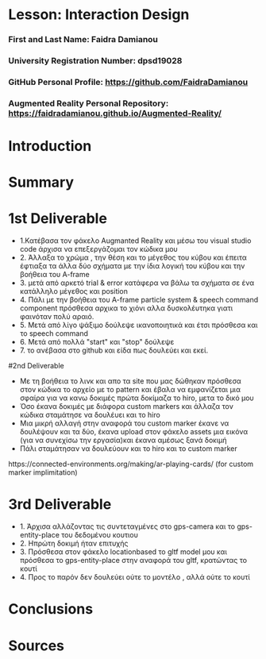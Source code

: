# Lesson: Interaction Design

### First and Last Name: Faidra Damianou
### University Registration Number: dpsd19028
### GitHub Personal Profile: https://github.com/FaidraDamianou
### Augmented Reality Personal Repository: https://faidradamianou.github.io/Augmented-Reality/

# Introduction

# Summary


# 1st Deliverable
<ul>
<li>1.Κατέβασα τον φάκελο Augmanted Reality και μέσω του visual studio code άρχισα να επεξεργάζομαι τον κώδικα μου</li>
<li>2. Άλλαξα το χρώμα , την θέση και το μέγεθος του κύβου και έπειτα έφτιαξα τα άλλα δύο σχήματα με την ίδια λογική του κύβου και την βοήθεια του A-frame</li>
<li>3. μετά από αρκετό trial & error κατάφερα να βάλω τα σχήματα σε ένα κατάλληλο μέγεθος και position</li>
<li>4. Πάλι με την βοήθεια του A-frame particle system & speech command component πρόσθεσα αρχικα το χιόνι αλλα δυσκολέυτηκα γιατι φαινόταν πολύ αραιό.</li>
<li>5. Μετά από λίγο ψάξιμο δούλεψε ικανοποιητικά και έτσι πρόσθεσα και το speech command</li>
<li>6. Μετά από πολλά "start" και "stop" δούλεψε </li>
<li>7. το ανέβασα στο github και είδα πως δουλεύει και εκεί.</li>
</ul>

#2nd Deliverable
<ul>
  <li>Με τη βοήθεια το λινκ και απο τα site που μας δώθηκαν πρόσθεσα στον κώδικα το αρχείο με το pattern και έβαλα να εμφανίζεται μια σφαίρα για να κανω δοκιμές πρώτα δοκίμαζα το hiro, μετα το δικό μου</li>
  <li>Όσο έκανα δοκιμές με διάφορα custom markers και άλλαζα τον κώδικα σταμάτησε να δουλέυει και το hiro </li>
  <li>Μια μικρή αλλαγή στην αναφορά του custom marker έκανε να δουλέψουν και τα δύο, έκανα upload στον φάκελο assets μια εικόνα (για να συνεχίσω την εργασία)και έκανα αμέσως ξανά δοκιμή</li>
  <li>Πάλι σταμάτησαν να δουλεύουν και το hiro και το custom marker</li>
</ul>
https://connected-environments.org/making/ar-playing-cards/ (for custom marker implimitation)

# 3rd Deliverable 
<ul>
  <li>1. Άρχισα αλλάζοντας τις συντεταγμένες στο  gps-camera και το gps-entity-place του δεδομένου κουτιου </li>
  <li>2. Ηπρώτη δοκιμή ήταν επιτυχής </li>
  <li>3. Πρόσθεσα στον φάκελο locationbased το gltf model μου και πρόσθεσα το gps-entity-place στην αναφορά του gltf, κρατώντας το κουτί </li>
  <li> 4. Προς το παρόν δεν δουλεύει ούτε το μοντέλο , αλλά ούτε το κουτί </li>
    
</ul>

# Conclusions


# Sources

